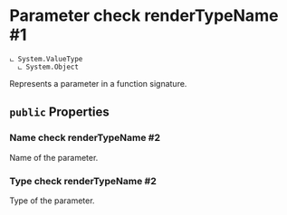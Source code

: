 # Parameter check renderTypeName #1

```
ட System.ValueType
  ட System.Object
```

Represents a parameter in a function signature.

## `public` Properties

### Name check renderTypeName #2

Name of the parameter.

### Type check renderTypeName #2

Type of the parameter.

